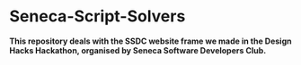 # Seneca-Script-Solvers
**This repository deals with the SSDC website frame we made in the Design Hacks Hackathon, organised by Seneca Software Developers Club.**
